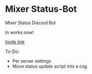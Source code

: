 # Mixer Status-Bot
 Mixer Status Discord Bot

In works now!

[Invite link](https://discordapp.com/api/oauth2/authorize?client_id=681594010057441377&permissions=166976&scope=bot)

To-Do:
- Per server settings
- Move status update script into a cog
